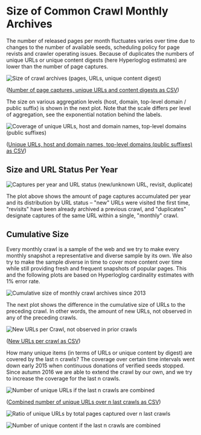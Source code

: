 Size of Common Crawl Monthly Archives
=====================================

The number of released pages per month fluctuates varies over time due to changes to the number of available seeds, scheduling policy for page revists and crawler operating issues. Because of duplicates the numbers of unique URLs or unique content digests (here Hyperloglog estimates) are lower than the number of page captures.

![Size of crawl archives (pages, URLs, unique content digest)](./crawlsize/monthly.png)

([Number of page captures, unique URLs and content digests as CSV](./crawlsize/monthly.csv))

The size on various aggregation levels (host, domain, top-level domain / public suffix) is shown in the next plot. Note that the scale differs per level of aggregation, see the exponential notation behind the labels.

![Coverage of unique URLs, host and domain names, top-level domains (public suffixes)](./crawlsize/domain.png)

([Unique URLs, host and domain names, top-level domains (public suffixes) as CSV](./crawlsize/domain.csv))


## Size and URL Status Per Year

![Captures per year and URL status (new/unknown URL, revisit, duplicate)](./crawlsize/url_status_by_year.png)

The plot above shows the amount of page captures accumulated per year and its distribution by URL status – "new" URLs were visited the first time, "revisits" have been already archived a previous crawl, and "duplicates" designate captures of the same URL within a single, "monthly" crawl.


## Cumulative Size

Every monthly crawl is a sample of the web and we try to make every monthly snapshot a representative and diverse sample by its own. We also try to make the sample diverse in time to cover more content over time while still providing fresh and frequent snapshots of popular pages. This and the following plots are based on Hyperloglog cardinality estimates with 1% error rate.

![Cumulative size of monthly crawl archives since 2013](./crawlsize/cumulative.png)

The next plot shows the difference in the cumulative size of URLs to the preceding crawl. In other words, the amount of new URLs, not observed in any of the preceding crawls.

![New URLs per Crawl, not observed in prior crawls](./crawlsize/monthly_new.png)

([New URLs per crawl as CSV](./crawlsize/monthly_new.csv))

How many unique items (in terms of URLs or unique content by digest) are covered by the last n crawls? The coverage over certain time intervals went down early 2015 when continuous donations of verified seeds stopped. Since autumn 2016 we are able to extend the crawl by our own, and we try to increase the coverage for the last n crawls.

![Number of unique URLs if the last n crawls are combined](./crawlsize/url_last_n_crawls.png)

([Combined number of unique URLs over n last crawls as CSV](./crawlsize/url_last_n_crawls.csv))

![Ratio of unique URLs by total pages captured over n last crawls](./crawlsize/url_page_ratio_last_n_crawls.png)

![Number of unique content if the last n crawls are combined](./crawlsize/digest_last_n_crawls.png)
